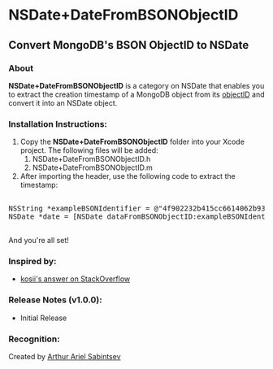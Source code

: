 # NSDate+DateFromBSONObjectID

## Convert MongoDB's BSON ObjectID to NSDate

### About
**NSDate+DateFromBSONObjectID** is a category on NSDate that enables you to extract the creation timestamp of a MongoDB object from its [objectID](http://docs.mongodb.org/manual/core/object-id/) and convert it into an NSDate object.

### Installation Instructions:

1. Copy the **NSDate+DateFromBSONObjectID** folder into your Xcode project. The following files will be added:
	1. NSDate+DateFromBSONObjectID.h
	1. NSDate+DateFromBSONObjectID.m
1. After importing the header, use the following code to extract the timestamp:
 
<pre>

NSString *exampleBSONIdentifier = @"4f902232b415cc6614062b93";
NSDate *date = [NSDate dataFromBSONObjectID:exampleBSONIdentifier];

</pre>

And you're all set!

### Inspired by:
- [kosii's answer on StackOverflow](http://stackoverflow.com/a/3822633/814861)


###  Release Notes (v1.0.0):
- Initial Release

### Recognition:

Created by [Arthur Ariel Sabintsev](http://www.sabintsev.com)  
